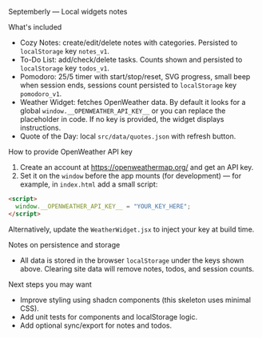 Septemberly — Local widgets notes

What's included

- Cozy Notes: create/edit/delete notes with categories. Persisted to `localStorage` key `notes_v1`.
- To-Do List: add/check/delete tasks. Counts shown and persisted to `localStorage` key `todos_v1`.
- Pomodoro: 25/5 timer with start/stop/reset, SVG progress, small beep when session ends, sessions count persisted to `localStorage` key `pomodoro_v1`.
- Weather Widget: fetches OpenWeather data. By default it looks for a global `window.__OPENWEATHER_API_KEY__` or you can replace the placeholder in code. If no key is provided, the widget displays instructions.
- Quote of the Day: local `src/data/quotes.json` with refresh button.

How to provide OpenWeather API key

1. Create an account at https://openweathermap.org/ and get an API key.
2. Set it on the `window` before the app mounts (for development) — for example, in `index.html` add a small script:

```html
<script>
  window.__OPENWEATHER_API_KEY__ = "YOUR_KEY_HERE";
</script>
```

Alternatively, update the `WeatherWidget.jsx` to inject your key at build time.

Notes on persistence and storage

- All data is stored in the browser `localStorage` under the keys shown above. Clearing site data will remove notes, todos, and session counts.

Next steps you may want

- Improve styling using shadcn components (this skeleton uses minimal CSS).
- Add unit tests for components and localStorage logic.
- Add optional sync/export for notes and todos.
